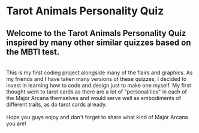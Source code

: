 <h1> Tarot Animals Personality Quiz </h1>
<h2> Welcome to the Tarot Animals Personality Quiz inspired by many other similar quizzes based on the MBTI test. </h2> <br>
This is my first coding project alongside many of the flairs and graphics. As my friends and I have taken many versions of these quizzes, I decided to invest in learning how to code and design just to make one myself. My first thought went to tarot cards as there are a lot of "personalities" in each of the Major Arcana themselves and would serve well as embodiments of different traits, as do tarot cards already. <br><br>
Hope you guys enjoy and don't forget to share what kind of Major Arcana you are!
